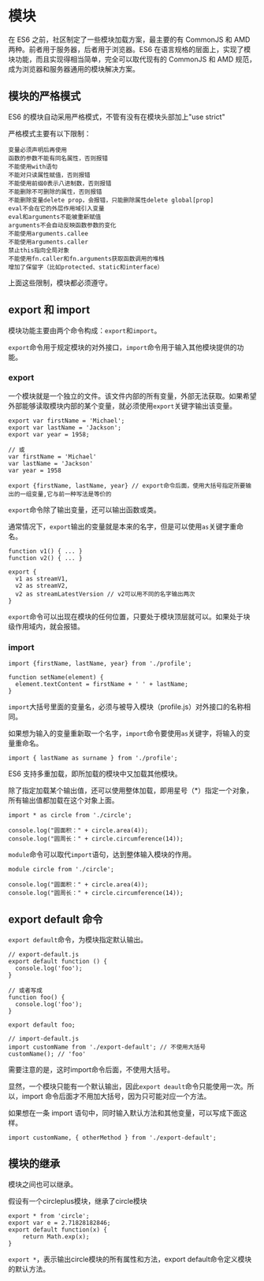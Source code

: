# 模块

在 ES6 之前，社区制定了一些模块加载方案，最主要的有 CommonJS 和 AMD 两种。前者用于服务器，后者用于浏览器。ES6 在语言规格的层面上，实现了模块功能，而且实现得相当简单，完全可以取代现有的 CommonJS 和 AMD 规范，成为浏览器和服务器通用的模块解决方案。

## 模块的严格模式

ES6 的模块自动采用严格模式，不管有没有在模块头部加上"use strict"

严格模式主要有以下限制：

	变量必须声明后再使用
	函数的参数不能有同名属性，否则报错
	不能使用with语句
	不能对只读属性赋值，否则报错
	不能使用前缀0表示八进制数，否则报错
	不能删除不可删除的属性，否则报错
	不能删除变量delete prop，会报错，只能删除属性delete global[prop]
	eval不会在它的外层作用域引入变量
	eval和arguments不能被重新赋值
	arguments不会自动反映函数参数的变化
	不能使用arguments.callee
	不能使用arguments.caller
	禁止this指向全局对象
	不能使用fn.caller和fn.arguments获取函数调用的堆栈
	增加了保留字（比如protected、static和interface）

上面这些限制，模块都必须遵守。


## export 和 import

模块功能主要由两个命令构成：`export`和`import`。

`export`命令用于规定模块的对外接口，`import`命令用于输入其他模块提供的功能。

### export

一个模块就是一个独立的文件。该文件内部的所有变量，外部无法获取。如果希望外部能够读取模块内部的某个变量，就必须使用`export`关键字输出该变量。

	export var firstName = 'Michael';
	export var lastName = 'Jackson';
	export var year = 1958;
	
	// 或
	var firstName = 'Michael'
	var lastName = 'Jackson'
	var year = 1958
	
	export {firstName, lastName, year} // export命令后面，使用大括号指定所要输出的一组变量,它与前一种写法是等价的

`export`命令除了输出变量，还可以输出函数或类。

通常情况下，`export`输出的变量就是本来的名字，但是可以使用`as`关键字重命名。

	function v1() { ... }
	function v2() { ... }
	
	export {
	  v1 as streamV1,
	  v2 as streamV2,
	  v2 as streamLatestVersion // v2可以用不同的名字输出两次
	}

`export`命令可以出现在模块的任何位置，只要处于模块顶层就可以。如果处于块级作用域内，就会报错。

### import

	import {firstName, lastName, year} from './profile';
	
	function setName(element) {
	  element.textContent = firstName + ' ' + lastName;
	}

`import`大括号里面的变量名，必须与被导入模块（profile.js）对外接口的名称相同。

如果想为输入的变量重新取一个名字，`import`命令要使用`as`关键字，将输入的变量重命名。

	import { lastName as surname } from './profile';

ES6 支持多重加载，即所加载的模块中又加载其他模块。

除了指定加载某个输出值，还可以使用整体加载，即用星号（*）指定一个对象，所有输出值都加载在这个对象上面。

	import * as circle from './circle';
	
	console.log("圆面积：" + circle.area(4));
	console.log("圆周长：" + circle.circumference(14));

`module`命令可以取代`import`语句，达到整体输入模块的作用。

	module circle from './circle';
	
	console.log("圆面积：" + circle.area(4));
	console.log("圆周长：" + circle.circumference(14));

## export default 命令

`export default`命令，为模块指定默认输出。

	// export-default.js
	export default function () {
	  console.log('foo');
	}
	
	// 或者写成
	function foo() {
	  console.log('foo');
	}
	
	export default foo;

	// import-default.js
	import customName from './export-default'; // 不使用大括号
	customName(); // 'foo'

需要注意的是，这时import命令后面，不使用大括号。

显然，一个模块只能有一个默认输出，因此`export deault`命令只能使用一次。所以，import 命令后面才不用加大括号，因为只可能对应一个方法。

如果想在一条 import 语句中，同时输入默认方法和其他变量，可以写成下面这样。

	import customName, { otherMethod } from './export-default';

## 模块的继承

模块之间也可以继承。

假设有一个circleplus模块，继承了circle模块

	export * from 'circle';
	export var e = 2.71828182846;
	export default function(x) {
	    return Math.exp(x);
	}

`export *`，表示输出circle模块的所有属性和方法，export default命令定义模块的默认方法。